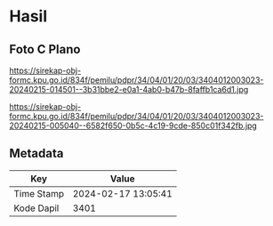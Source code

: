 # Hasil

## Foto C Plano

https://sirekap-obj-formc.kpu.go.id/834f/pemilu/pdpr/34/04/01/20/03/3404012003023-20240215-014501--3b31bbe2-e0a1-4ab0-b47b-8faffb1ca6d1.jpg

https://sirekap-obj-formc.kpu.go.id/834f/pemilu/pdpr/34/04/01/20/03/3404012003023-20240215-005040--6582f650-0b5c-4c19-9cde-850c01f342fb.jpg


## Metadata

| Key        | Value               |
| ---------- | ------------------- |
| Time Stamp | 2024-02-17 13:05:41 |
| Kode Dapil | 3401                |



